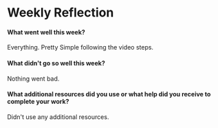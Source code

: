 # Weekly Reflection

#### What went well this week?

Everything. Pretty Simple following the video steps.

#### What didn't go so well this week?

Nothing went bad.

#### What additional resources did you use or what help did you receive to complete your work?

Didn't use any additional resources. 
